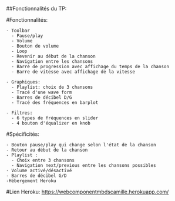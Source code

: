 ##Fonctionnalités du TP:

  #Fonctionnalités:
  
    - Toolbar
      - Pause/play
      - Volume 
      - Bouton de volume 
      - Loop
      - Revenir au début de la chanson
      - Navigation entre les chansons
      - Barre de progression avec affichage du temps de la chanson
      - Barre de vitesse avec affichage de la vitesse
      
    - Graphiques:
      - Playlist: choix de 3 chansons
      - Tracé d'une wave form
      - Barres de décibel D/G
      - Tracé des fréquences en barplot
    
    - Filtres:
      - 6 types de fréquences en slider
      - 4 bouton d'équalizer en knob 

  #Spécificités:  
  
    - Bouton pause/play qui change selon l'état de la chanson
    - Retour au début de la chanson
    - Playlist :
      - Choix entre 3 chansons
      - Navigation next/previous entre les chansons possibles
    - Volume activé/désactivé
    - Barres de décibel G/D
    -Hébergement Heroku
  
  #Lien Heroku: https://webcomponentmbdscamille.herokuapp.com/
